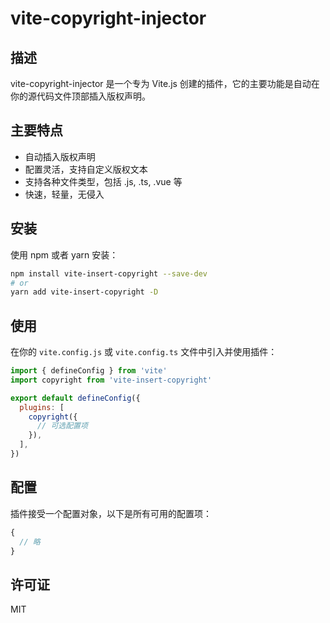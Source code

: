 # vite-copyright-injector

## 描述

vite-copyright-injector 是一个专为 Vite.js 创建的插件，它的主要功能是自动在你的源代码文件顶部插入版权声明。

## 主要特点

- 自动插入版权声明
- 配置灵活，支持自定义版权文本
- 支持各种文件类型，包括 .js, .ts, .vue 等
- 快速，轻量，无侵入

## 安装

使用 npm 或者 yarn 安装：

```bash
npm install vite-insert-copyright --save-dev
# or
yarn add vite-insert-copyright -D
```

## 使用

在你的 `vite.config.js` 或 `vite.config.ts` 文件中引入并使用插件：

```javascript
import { defineConfig } from 'vite'
import copyright from 'vite-insert-copyright'

export default defineConfig({
  plugins: [
    copyright({
      // 可选配置项
    }),
  ],
})
```

## 配置

插件接受一个配置对象，以下是所有可用的配置项：

```javascript
{
  // 略
}
```

## 许可证

MIT
